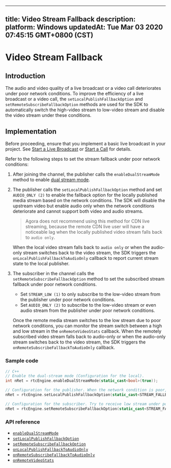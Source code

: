 
---
title: Video Stream Fallback
description: 
platform: Windows
updatedAt: Tue Mar 03 2020 07:45:15 GMT+0800 (CST)
---
# Video Stream Fallback
## Introduction

The audio and video quality of a live broadcast or a video call deteriorates under poor network conditions. To improve the efficiency of a live broadcast or a video call, the `setLocalPublishFallbackOption` and `setRemoteSubscribeFallbackOption` methods are used for the SDK to automatically switch the high-video stream to low-video stream and disable the video stream under these conditions.


## Implementation

Before proceeding, ensure that you implement a basic live broadcast in your project. See [Start a Live Broadcast](../../en/Video/start_live_windows.md) or [Start a Call](../../en/Video/start_call_windows.md) for details.

Refer to the following steps to set the stream fallback under poor network conditions:

1. After joining the channel, the publisher calls the `enableDualStreamMode` method to enable [dual stream mode](https://docs.agora.io/en/Agora%20Platform/terms?platform=All%20Platforms#a-name-dualadual-stream-mode).
2. The publisher calls the `setLocalPublishFallbackOption` method and set `AUDIO_ONLY (2)` to enable the fallback option for the locally published media stream based on the network conditions. The SDK will disable the upstream video but enable audio only when the network conditions deteriorate and cannot support both video and audio streams.
	> Agora does not recommend using this method for CDN live streaming, because the remote CDN live user will have a noticeable lag when the locally published video stream falls back to `audio only`.
	
	When the local video stream falls back to `audio only` or when the audio-only stream switches back to the video stream, the SDK triggers the `onLocalPublishFallbackToAudioOnly` callback to report current stream state to the local publisher.
3. The subscriber in the channel calls the `setRemoteSubscribeFallbackOption` method to set the subscribed stream fallback under poor network conditions.
	- Set `STREAM_LOW (1)` to only subscribe to the low-video stream from the publisher under poor network conditions.
	- Set `AUDIO_ONLY (2)` to subscribe to the low-video stream or even audio stream from the publisher under poor network conditions.
	
	Once the remote media stream switches to the low stream due to poor network conditions, you can monitor the stream switch between a high and low stream in the `onRemoteVideoStats` callback. When the remotely subscribed video stream falls back to audio-only or when the audio-only stream switches back to the video stream, the SDK triggers the `onRemoteSubscribeFallbackToAudioOnly` callback. 




### Sample code
```C++
// C++
// Enable the dual-stream mode (Configuration for the local).
int nRet = rtcEngine.enableDualStreamMode(static_cast<bool>(true));

// Configuration for the publisher. When the network condition is poor, send audio only. 
nRet = rtcEngine.setLocalPublishFallbackOption(static_cast<STREAM_FALLBACK_OPTIONS>(STREAM_FALLBACK_OPTION_AUDIO_ONLY));

// Configuration for the subscriber. Try to receive low stream under poor network conditions. When the current network conditions are not sufficient for video streams, receive audio stream only. 
nRet = rtcEngine.setRemoteSubscribeFallbackOption(static_cast<STREAM_FALLBACK_OPTIONS>(STREAM_FALLBACK_OPTION_AUDIO_ONLY));
```

### API reference

- [`enableDualStreamMode`](https://docs.agora.io/en/Video/API%20Reference/cpp/classagora_1_1rtc_1_1_i_rtc_engine.html#a72846f5bf13726e7a61497e2fef65972)
- [`setLocalPublishFallbackOption`](https://docs.agora.io/en/Video/API%20Reference/cpp/classagora_1_1rtc_1_1_i_rtc_engine.html#a6f411291eb8b834442b44361f78fa81f)
- [`setRemoteSubscribeFallbackOption`](https://docs.agora.io/en/Video/API%20Reference/cpp/classagora_1_1rtc_1_1_i_rtc_engine.html#afd251e3f353a31d470ff9e60c3c3c5de)
- [`onLocalPublishFallbackToAudioOnly`](https://docs.agora.io/en/Video/API%20Reference/cpp/classagora_1_1rtc_1_1_i_rtc_engine_event_handler.html#ace4279c4d87c23a1fecc3eb8e862a513)
- [`onRemoteSubscribeFallbackToAudioOnly`](https://docs.agora.io/en/Video/API%20Reference/cpp/classagora_1_1rtc_1_1_i_rtc_engine_event_handler.html#a7ee343146ad6e3f120bd04a7a6fdda74)
- [`onRemoteVideoStats`](https://docs.agora.io/en/Video/API%20Reference/cpp/classagora_1_1rtc_1_1_i_rtc_engine_event_handler.html#a7163ffb650852be270ba0215b596d968)

